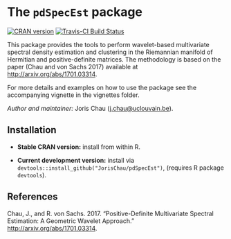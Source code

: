 
<!-- README.md is generated from README.Rmd. Please edit that file -->
The `pdSpecEst` package
=======================

[![CRAN version](http://www.r-pkg.org/badges/version/pdSpecEst)](http://cran.r-project.org/web/packages/pdSpecEst/index.html) [![Travis-CI Build Status](https://travis-ci.org/JorisChau/pdSpecEst.svg?branch=master)](https://travis-ci.org/JorisChau/pdSpecEst)

This package provides the tools to perform wavelet-based multivariate spectral density estimation and clustering in the Riemannian manifold of Hermitian and positive-definite matrices. The methodology is based on the paper (Chau and von Sachs 2017) available at <http://arxiv.org/abs/1701.03314>.

For more details and examples on how to use the package see the accompanying vignette in the vignettes folder.

*Author and maintainer:* Joris Chau (<j.chau@uclouvain.be>).

Installation
------------

-   **Stable CRAN version:** install from within R.

-   **Current development version:** install via `devtools::install_github("JorisChau/pdSpecEst")`, (requires R package `devtools`).

References
----------

Chau, J., and R. von Sachs. 2017. “Positive-Definite Multivariate Spectral Estimation: A Geometric Wavelet Approach.” <http://arxiv.org/abs/1701.03314>.
